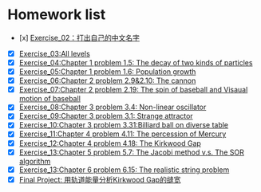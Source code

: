 # Homework list
- [x] [Exercise_02：打出自己的中文名字]()
- [x] [Exercise_03:All levels]()
- [x] [Exercise_04:Chapter 1 problem 1.5: The decay of two kinds of particles]()
- [x] [Exercise_05:Chapter 1 problem 1.6: Population growth]()
- [x] [Exercise_06:Chapter 2 problem 2.9&2.10: The cannon]()
- [x] [Exercise_07:Chapter 2 problem 2.19: The spin of baseball and Visaual motion of baseball]()
- [x] [Exercise_08:Chapter 3 problem 3.4: Non-linear oscillator]()
- [x] [Exercise_09:Chapter 3 problem 3.1: Strange attractor]()
- [x] [Exercise_10:Chapter 3 problem 3.31:Billiard ball on diverse table]()
- [x] [Exercise_11:Chapter 4 problem 4.11: The percession of Mercury]()
- [x] [Exercise_12:Chapter 4 problem 4.18: The Kirkwood Gap]()
- [x] [Exercise_13:Chapter 5 problem 5.7: The Jacobi method v.s. The SOR algorithm]()
- [x] [Exercise_13:Chapter 6 problem 6.15: The realistic string problem]()
- [x] [Final Project: 用轨道能量分析Kirkwood Gap的缝宽]()
